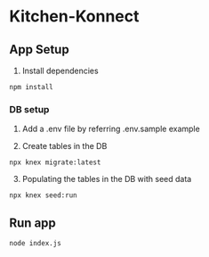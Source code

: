 # Kitchen-Konnect

## App Setup

1. Install dependencies

```
npm install
```

### DB setup

1. Add a .env file by referring .env.sample example

2. Create tables in the DB

```
npx knex migrate:latest
```

3. Populating the tables in the DB with seed data

```
npx knex seed:run
```

## Run app

```
node index.js
```
